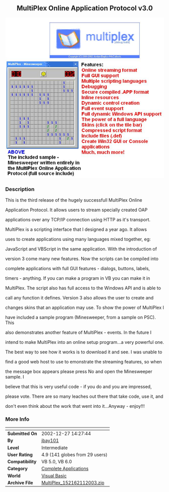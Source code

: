 ﻿<div align="center">

## MultiPlex Online Application Protocol v3\.0

<img src="PIC200311176535267.jpg">
</div>

### Description

This is the third release of the hugely successfull MultiPlex Online

Application Protocol. It allows users to stream specially created OAP

applications over any TCP/IP connection using HTTP as it's transport.

MultiPlex is a scripting interface that I designed a year ago. It allows

uses to create applications using many languages mixed together, eg:

JavaScript and VBScript in the same application. With the introduction of

version 3 come many new features. Now the scripts can be compiled into

complete applications with full GUI features - dialogs, buttons, labels,

timers - anything. If you can make a program in VB you can make it in

MultiPlex. The script also has full access to the Windows API and is able to

call any function it defines. Version 3 also allows the user to create and

changes skins that an application may use. To show the power of MultiPlex I

have included a sample program (Minesweeper, from a sample on PSC). This

also demonstrates another feature of MultiPlex - events. In the future I

intend to make MultiPlex into an online setup program...a very powerful one.

The best way to see how it works is to download it and see. I was unable to

find a good web host to use to emonstrate the streaming features, so when

the message box appears please press No and open the Minesweeper sample. I

believe that this is very useful code - if you do and you are impressed,

please vote. There are so many leaches out there that take code, use it, and

don't even think about the work that went into it...Anyway - enjoy!!!
 
### More Info
 


<span>             |<span>
---                |---
**Submitted On**   |2002-12-27 14:27:44
**By**             |[jbay101](https://github.com/Planet-Source-Code/PSCIndex/blob/master/ByAuthor/jbay101.md)
**Level**          |Intermediate
**User Rating**    |4.9 (141 globes from 29 users)
**Compatibility**  |VB 5\.0, VB 6\.0
**Category**       |[Complete Applications](https://github.com/Planet-Source-Code/PSCIndex/blob/master/ByCategory/complete-applications__1-27.md)
**World**          |[Visual Basic](https://github.com/Planet-Source-Code/PSCIndex/blob/master/ByWorld/visual-basic.md)
**Archive File**   |[MultiPlex\_152162112003\.zip](https://github.com/Planet-Source-Code/jbay101-multiplex-online-application-protocol-v3-0__1-42060/archive/master.zip)








